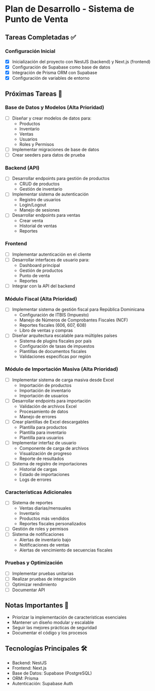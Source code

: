 # Plan de Desarrollo - Sistema de Punto de Venta

## Tareas Completadas ✅

### Configuración Inicial
- [x] Inicialización del proyecto con NestJS (backend) y Next.js (frontend)
- [x] Configuración de Supabase como base de datos
- [x] Integración de Prisma ORM con Supabase
- [x] Configuración de variables de entorno

## Próximas Tareas 🎯

### Base de Datos y Modelos (Alta Prioridad)
- [ ] Diseñar y crear modelos de datos para:
  - Productos
  - Inventario
  - Ventas
  - Usuarios
  - Roles y Permisos
- [ ] Implementar migraciones de base de datos
- [ ] Crear seeders para datos de prueba

### Backend (API)
- [ ] Desarrollar endpoints para gestión de productos
  - CRUD de productos
  - Gestión de inventario
- [ ] Implementar sistema de autenticación
  - Registro de usuarios
  - Login/Logout
  - Manejo de sesiones
- [ ] Desarrollar endpoints para ventas
  - Crear venta
  - Historial de ventas
  - Reportes

### Frontend
- [ ] Implementar autenticación en el cliente
- [ ] Desarrollar interfaces de usuario para:
  - Dashboard principal
  - Gestión de productos
  - Punto de venta
  - Reportes
- [ ] Integrar con la API del backend

### Módulo Fiscal (Alta Prioridad)
- [ ] Implementar sistema de gestión fiscal para República Dominicana
  - Configuración de ITBIS (Impuesto)
  - Manejo de Números de Comprobantes Fiscales (NCF)
  - Reportes fiscales (606, 607, 608)
  - Libro de ventas y compras
- [ ] Diseñar arquitectura escalable para múltiples países
  - Sistema de plugins fiscales por país
  - Configuración de tasas de impuestos
  - Plantillas de documentos fiscales
  - Validaciones específicas por región

### Módulo de Importación Masiva (Alta Prioridad)
- [ ] Implementar sistema de carga masiva desde Excel
  - Importación de productos
  - Importación de inventario
  - Importación de usuarios
- [ ] Desarrollar endpoints para importación
  - Validación de archivos Excel
  - Procesamiento de datos
  - Manejo de errores
- [ ] Crear plantillas de Excel descargables
  - Plantilla para productos
  - Plantilla para inventario
  - Plantilla para usuarios
- [ ] Implementar interfaz de usuario
  - Componente de carga de archivos
  - Visualización de progreso
  - Reporte de resultados
- [ ] Sistema de registro de importaciones
  - Historial de cargas
  - Estado de importaciones
  - Logs de errores

### Características Adicionales
- [ ] Sistema de reportes
  - Ventas diarias/mensuales
  - Inventario
  - Productos más vendidos
  - Reportes fiscales personalizados
- [ ] Gestión de roles y permisos
- [ ] Sistema de notificaciones
  - Alertas de inventario bajo
  - Notificaciones de ventas
  - Alertas de vencimiento de secuencias fiscales

### Pruebas y Optimización
- [ ] Implementar pruebas unitarias
- [ ] Realizar pruebas de integración
- [ ] Optimizar rendimiento
- [ ] Documentar API

## Notas Importantes 📝
- Priorizar la implementación de características esenciales
- Mantener un diseño modular y escalable
- Seguir las mejores prácticas de seguridad
- Documentar el código y los procesos

## Tecnologías Principales 🛠
- Backend: NestJS
- Frontend: Next.js
- Base de Datos: Supabase (PostgreSQL)
- ORM: Prisma
- Autenticación: Supabase Auth